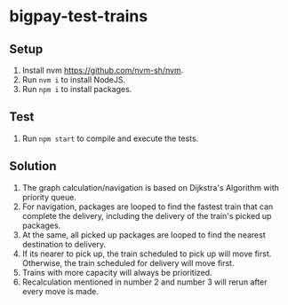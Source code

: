 # bigpay-test-trains

## Setup

1. Install nvm https://github.com/nvm-sh/nvm.
1. Run `nvm i` to install NodeJS.
1. Run `npm i` to install packages.

## Test

1. Run `npm start` to compile and execute the tests.

## Solution

1. The graph calculation/navigation is based on Dijkstra's Algorithm with priority queue.
1. For navigation, packages are looped to find the fastest train that can complete the delivery, including the delivery of the train's picked up packages.
1. At the same, all picked up packages are looped to find the nearest destination to delivery.
1. If its nearer to pick up, the train scheduled to pick up will move first. Otherwise, the train scheduled for delivery will move first.
1. Trains with more capacity will always be prioritized.
1. Recalculation mentioned in number 2 and number 3 will rerun after every move is made.
